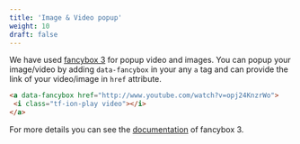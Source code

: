 ```yaml
---
title: 'Image & Video popup'
weight: 10
draft: false
---
```

We have used [fancybox 3](http://fancyapps.com/fancybox/3/) for popup video and images. You can popup your image/video by adding `data-fancybox` in your any `a` tag and can provide the link of your video/image in `href` attribute.

```html
<a data-fancybox href="http://www.youtube.com/watch?v=opj24KnzrWo">
 <i class="tf-ion-play video"></i>
</a>
```

For more details you can see the [documentation](http://fancyapps.com/fancybox/3/docs/) of fancybox 3.